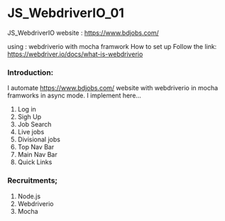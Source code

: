 # JS_WebdriverIO_01
JS_WebdriverIO
website : https://www.bdjobs.com/

using : webdriverio with mocha framwork
How to set up Follow the link: https://webdriver.io/docs/what-is-webdriverio

### Introduction:
I automate https://www.bdjobs.com/ website with webdriverio in mocha framworks in async mode. I implement here...
1. Log in
2. Sigh Up
3. Job Search
4. Live jobs
5. Divisional jobs
6. Top Nav Bar
7. Main Nav Bar
8. Quick Links

### Recruitments;
1. Node.js
2. Webdriverio
3. Mocha


